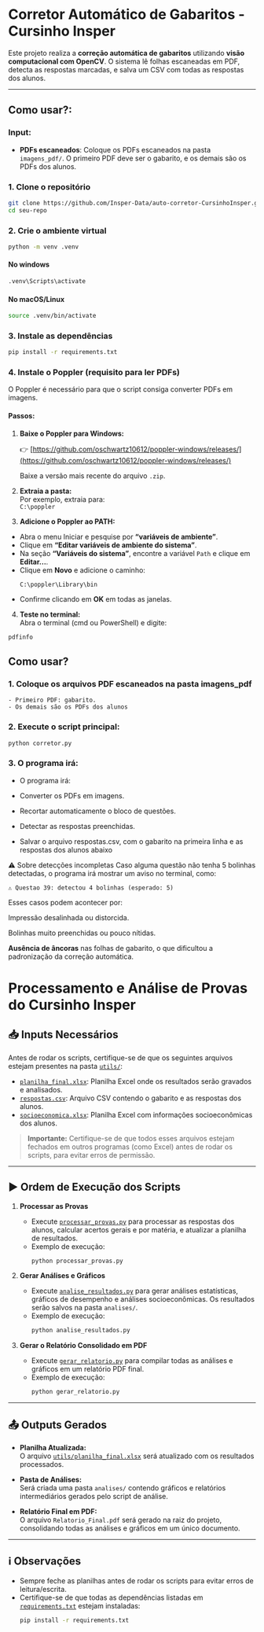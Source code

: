 # Corretor Automático de Gabaritos - Cursinho Insper


Este projeto realiza a **correção automática de gabaritos** utilizando **visão computacional com OpenCV**. 
O sistema lê folhas escaneadas em PDF, detecta as respostas marcadas, e salva um CSV com todas as respostas dos alunos.

---
## Como usar?:

### Input:
- **PDFs escaneados**: Coloque os PDFs escaneados na pasta `imagens_pdf/`. O primeiro PDF deve ser o gabarito, e os demais são os PDFs dos alunos.

### 1. Clone o repositório

```bash
git clone https://github.com/Insper-Data/auto-corretor-CursinhoInsper.git
cd seu-repo
```

### 2. Crie o ambiente virtual

```bash 
python -m venv .venv
```

#### No windows

```bash
.venv\Scripts\activate
```

#### No macOS/Linux

```bash
source .venv/bin/activate
```

### 3. Instale as dependências
```bash
pip install -r requirements.txt
```

### 4. Instale o Poppler (requisito para ler PDFs)

O Poppler é necessário para que o script consiga converter PDFs em imagens.

#### Passos:

1. **Baixe o Poppler para Windows:**

   👉 [https://github.com/oschwartz10612/poppler-windows/releases/](https://github.com/oschwartz10612/poppler-windows/releases/)

   Baixe a versão mais recente do arquivo `.zip`.

2. **Extraia a pasta:**  
   Por exemplo, extraia para:  
    `C:\poppler`
3. **Adicione o Poppler ao PATH:**

- Abra o menu Iniciar e pesquise por **“variáveis de ambiente”**.
- Clique em **“Editar variáveis de ambiente do sistema”**.
- Na seção **“Variáveis do sistema”**, encontre a variável `Path` e clique em **Editar...**.
- Clique em **Novo** e adicione o caminho:
  ```
  C:\poppler\Library\bin
  ```
- Confirme clicando em **OK** em todas as janelas.

4. **Teste no terminal:**  
Abra o terminal (cmd ou PowerShell) e digite:
```bash
pdfinfo
``` 


## Como usar?

### 1. Coloque os arquivos PDF escaneados na pasta imagens_pdf
    - Primeiro PDF: gabarito.
    - Os demais são os PDFs dos alunos

### 2. Execute o script principal:

```bash
python corretor.py
```

### 3. O programa irá:
- O programa irá:

- Converter os PDFs em imagens.

- Recortar automaticamente o bloco de questões.

- Detectar as respostas preenchidas.

- Salvar o arquivo respostas.csv, com o gabarito na primeira linha e as respostas dos alunos abaixo


⚠️ Sobre detecções incompletas
Caso alguma questão não tenha 5 bolinhas detectadas, o programa irá mostrar um aviso no terminal, como:
```less
⚠️ Questao 39: detectou 4 bolinhas (esperado: 5)
```

Esses casos podem acontecer por:

Impressão desalinhada ou distorcida.

Bolinhas muito preenchidas ou pouco nítidas.

**Ausência de âncoras** nas folhas de gabarito, o que dificultou a padronização da correção automática.




# Processamento e Análise de Provas do Cursinho Insper

## 📥 Inputs Necessários

Antes de rodar os scripts, certifique-se de que os seguintes arquivos estejam presentes na pasta [`utils/`](utils):

- [`planilha_final.xlsx`](utils/planilha_final.xlsx): Planilha Excel onde os resultados serão gravados e analisados.
- [`respostas.csv`](utils/respostas.csv): Arquivo CSV contendo o gabarito e as respostas dos alunos.
- [`socioeconomica.xlsx`](utils/socioeconomica.xlsx): Planilha Excel com informações socioeconômicas dos alunos.

> **Importante:** Certifique-se de que todos esses arquivos estejam fechados em outros programas (como Excel) antes de rodar os scripts, para evitar erros de permissão.

---

## ▶️ Ordem de Execução dos Scripts

1. **Processar as Provas**
   - Execute [`processar_provas.py`](processar_provas.py) para processar as respostas dos alunos, calcular acertos gerais e por matéria, e atualizar a planilha de resultados.
   - Exemplo de execução:
     ```sh
     python processar_provas.py
     ```

2. **Gerar Análises e Gráficos**
   - Execute [`analise_resultados.py`](analise_resultados.py) para gerar análises estatísticas, gráficos de desempenho e análises socioeconômicas. Os resultados serão salvos na pasta `analises/`.
   - Exemplo de execução:
     ```sh
     python analise_resultados.py
     ```

3. **Gerar o Relatório Consolidado em PDF**
   - Execute [`gerar_relatorio.py`](gerar_relatorio.py) para compilar todas as análises e gráficos em um relatório PDF final.
   - Exemplo de execução:
     ```sh
     python gerar_relatorio.py
     ```

---

## 📤 Outputs Gerados

- **Planilha Atualizada:**  
  O arquivo [`utils/planilha_final.xlsx`](utils/planilha_final.xlsx) será atualizado com os resultados processados.

- **Pasta de Análises:**  
  Será criada uma pasta `analises/` contendo gráficos e relatórios intermediários gerados pelo script de análise.

- **Relatório Final em PDF:**  
  O arquivo `Relatorio_Final.pdf` será gerado na raiz do projeto, consolidando todas as análises e gráficos em um único documento.

---

## ℹ️ Observações

- Sempre feche as planilhas antes de rodar os scripts para evitar erros de leitura/escrita.
- Certifique-se de que todas as dependências listadas em [`requirements.txt`](requirements.txt) estejam instaladas:
  ```sh
  pip install -r requirements.txt
  ```